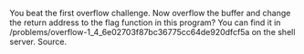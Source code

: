 You beat the first overflow challenge. Now overflow the buffer and change the return address to the flag function in this program? You can find it in /problems/overflow-1_4_6e02703f87bc36775cc64de920dfcf5a on the shell server. Source.


